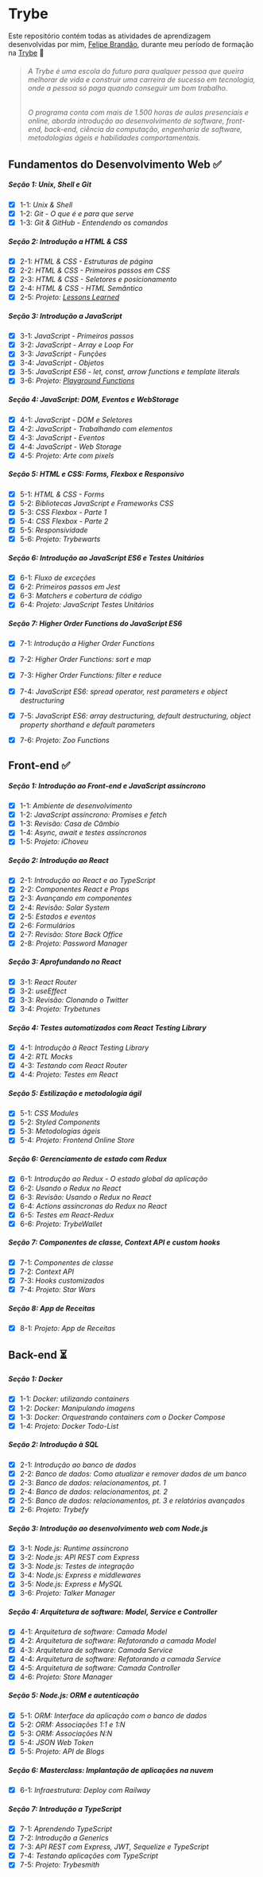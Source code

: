 # Trybe

Este repositório contém todas as atividades de aprendizagem desenvolvidas por mim, [Felipe Brandão](https://linkedin.com/in/felipebrandaodasilva/), durante meu período de formação na [Trybe](https://www.betrybe.com/) 🚀

> ###### A Trybe é uma escola do futuro para qualquer pessoa que queira melhorar de vida e construir uma carreira de sucesso em tecnologia, onde a pessoa só paga quando conseguir um bom trabalho.  
> ###### O programa conta com mais de 1.500 horas de aulas presenciais e online, aborda introdução ao desenvolvimento de software, front-end, back-end, ciência da computação, engenharia de software, metodologias ágeis e habilidades comportamentais.

## Fundamentos do Desenvolvimento Web ✅


##### Seção 1: Unix, Shell e Git
- [X] 1-1: _Unix & Shell_
- [X] 1-2: _Git - O que é e para que serve_
- [X] 1-3: _Git & GitHub - Entendendo os comandos_

##### Seção 2: Introdução a HTML & CSS
- [X] 2-1: _HTML & CSS - Estruturas de página_
- [X] 2-2: _HTML & CSS - Primeiros passos em CSS_
- [X] 2-3: _HTML & CSS - Seletores e posicionamento_
- [X] 2-4: _HTML & CSS - HTML Semântico_
- [X] 2-5: _Projeto: [Lessons Learned](https://github.com/tryber/sd-033-a-project-lessons-learned/pull/22)_

##### Seção 3: Introdução a JavaScript
- [X] 3-1: _JavaScript - Primeiros passos_
- [X] 3-2: _JavaScript - Array e Loop For_
- [X] 3-3: _JavaScript - Funções_
- [X] 3-4: _JavaScript - Objetos_
- [X] 3-5: _JavaScript ES6 - let, const, arrow functions e template literals_
- [X] 3-6: _Projeto: [Playground Functions](https://github.com/tryber/sd-033-a-project-playground-functions/pull/123)_

##### Seção 4: JavaScript: DOM, Eventos e WebStorage
- [X] 4-1: _JavaScript - DOM e Seletores_
- [X] 4-2: _JavaScript - Trabalhando com elementos_
- [X] 4-3: _JavaScript - Eventos_
- [X] 4-4: _JavaScript - Web Storage_
- [X] 4-5: _Projeto: Arte com pixels_

##### Seção 5: HTML e CSS: Forms, Flexbox e Responsivo
- [X] 5-1: _HTML & CSS - Forms_
- [X] 5-2: _Bibliotecas JavaScript e Frameworks CSS_
- [X] 5-3: _CSS Flexbox - Parte 1_
- [X] 5-4: _CSS Flexbox - Parte 2_
- [X] 5-5: _Responsividade_
- [X] 5-6: _Projeto: Trybewarts_

##### Seção 6: Introdução ao JavaScript ES6 e Testes Unitários
- [X] 6-1: _Fluxo de exceções_
- [X] 6-2: _Primeiros passos em Jest_
- [X] 6-3: _Matchers e cobertura de código_
- [X] 6-4: _Projeto: JavaScript Testes Unitários_

##### Seção 7: Higher Order Functions do JavaScript ES6
- [x] 7-1: _Introdução a Higher Order Functions_
- [X] 7-2: _Higher Order Functions: sort e map_
- [X] 7-3: _Higher Order Functions: filter e reduce_
- [X] 7-4: _JavaScript ES6: spread operator, rest parameters e object destructuring_
- [X] 7-5: _JavaScript ES6: array destructuring, default destructuring, object property shorthand e default parameters_
- [X] 7-6: _Projeto: Zoo Functions_


## Front-end ✅


##### Seção 1: Introdução ao Front-end e JavaScript assíncrono
- [X] 1-1: _Ambiente de desenvolvimento_
- [X] 1-2: _JavaScript assíncrono: Promises e fetch_
- [X] 1-3: _Revisão: Casa de Câmbio_
- [X] 1-4: _Async, await e testes assíncronos_
- [X] 1-5: _Projeto: iChoveu_

##### Seção 2: Introdução ao React
- [X] 2-1: _Introdução ao React e ao TypeScript_
- [X] 2-2: _Componentes React e Props_
- [X] 2-3: _Avançando em componentes_
- [X] 2-4: _Revisão: Solar System_
- [X] 2-5: _Estados e eventos_
- [X] 2-6: _Formulários_
- [X] 2-7: _Revisão: Store Back Office_
- [X] 2-8: _Projeto: Password Manager_

##### Seção 3: Aprofundando no React
- [X] 3-1: _React Router_
- [X] 3-2: _useEffect_
- [X] 3-3: _Revisão: Clonando o Twitter_
- [X] 3-4: _Projeto: Trybetunes_

##### Seção 4: Testes automatizados com React Testing Library
- [X] 4-1: _Introdução à React Testing Library_
- [X] 4-2: _RTL Mocks_
- [X] 4-3: _Testando com React Router_
- [X] 4-4: _Projeto: Testes em React_

##### Seção 5: Estilização e metodologia ágil
- [X] 5-1: _CSS Modules_
- [X] 5-2: _Styled Components_
- [X] 5-3: _Metodologias ágeis_
- [X] 5-4: _Projeto: Frontend Online Store_

##### Seção 6: Gerenciamento de estado com Redux
- [X] 6-1: _Introdução ao Redux - O estado global da aplicação_
- [X] 6-2: _Usando o Redux no React_
- [X] 6-3: _Revisão: Usando o Redux no React_
- [X] 6-4: _Actions assíncronas do Redux no React_
- [X] 6-5: _Testes em React-Redux_
- [X] 6-6: _Projeto: TrybeWallet_

##### Seção 7: Componentes de classe, Context API e custom hooks
- [X] 7-1: _Componentes de classe_
- [X] 7-2: _Context API_
- [X] 7-3: _Hooks customizados_
- [X] 7-4: _Projeto: Star Wars_

##### Seção 8: App de Receitas
- [X] 8-1: _Projeto: App de Receitas_


## Back-end ⏳


##### Seção 1: Docker
- [X] 1-1: _Docker: utilizando containers_
- [X] 1-2: _Docker: Manipulando imagens_
- [X] 1-3: _Docker: Orquestrando containers com o Docker Compose_
- [X] 1-4: _Projeto: Docker Todo-List_

##### Seção 2: Introdução à SQL
- [X] 2-1: _Introdução ao banco de dados_
- [X] 2-2: _Banco de dados: Como atualizar e remover dados de um banco_
- [X] 2-3: _Banco de dados: relacionamentos, pt. 1_
- [X] 2-4: _Banco de dados: relacionamentos, pt. 2_
- [X] 2-5: _Banco de dados: relacionamentos, pt. 3 e relatórios avançados_
- [X] 2-6: _Projeto: Trybefy_

##### Seção 3: Introdução ao desenvolvimento web com Node.js
- [X] 3-1: _Node.js: Runtime assíncrono_
- [X] 3-2: _Node.js: API REST com Express_
- [X] 3-3: _Node.js: Testes de integração_
- [X] 3-4: _Node.js: Express e middlewares_
- [X] 3-5: _Node.js: Express e MySQL_
- [X] 3-6: _Projeto: Talker Manager_

##### Seção 4: Arquitetura de software: Model, Service e Controller
- [X] 4-1: _Arquitetura de software: Camada Model_
- [X] 4-2: _Arquitetura de software: Refatorando a camada Model_
- [X] 4-3: _Arquitetura de software: Camada Service_
- [X] 4-4: _Arquitetura de software: Refatorando a camada Service_
- [X] 4-5: _Arquitetura de software: Camada Controller_
- [X] 4-6: _Projeto: Store Manager_

##### Seção 5: Node.js: ORM e autenticação
- [X] 5-1: _ORM: Interface da aplicação com o banco de dados_
- [X] 5-2: _ORM: Associações 1:1 e 1:N_
- [X] 5-3: _ORM: Associações N:N_
- [X] 5-4: _JSON Web Token_
- [X] 5-5: _Projeto: API de Blogs_

##### Seção 6: Masterclass: Implantação de aplicações na nuvem
- [X] 6-1: _Infraestrutura: Deploy com Railway_

##### Seção 7: Introdução a TypeScript
- [X] 7-1: _Aprendendo TypeScript_
- [X] 7-2: _Introdução a Generics_
- [X] 7-3: _API REST com Express, JWT, Sequelize e TypeScript_
- [X] 7-4: _Testando aplicações com TypeScript_
- [X] 7-5: _Projeto: Trybesmith_
